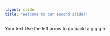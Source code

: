 ```yaml
---
layout: slide
title: "Welcome to our second slide!"
---
```

Your text
Use the left arrow to go back!
a
g
g
g
h

